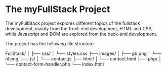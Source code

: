 # The myFullStack Project

The myFullStack project explores different topics of the fullstack development, 
mainly from the front-end development, HTML and CSS, while Javascript and DOM are explored from 
the back-end development.

The project has the following file structure

FullStack/
│
├── css/
│   └── styles.css
├── images/
│   ├── gb.png
│   └── nl.png
├── js/
│   └── contact.js
├── html/
│   └── contact.html
├── php/
│   └── contact-form-handler.php
└── index.html

